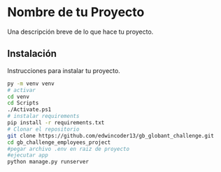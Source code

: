 # Nombre de tu Proyecto

Una descripción breve de lo que hace tu proyecto.

## Instalación

Instrucciones para instalar tu proyecto.

```bash
py -m venv venv
# activar
cd venv
cd Scripts
./Activate.ps1
# instalar requirements
pip install -r requirements.txt
# Clonar el repositorio
git clone https://github.com/edwincoder13/gb_globant_challenge.git
cd gb_challenge_employees_project
#pegar archivo .env en raiz de proyecto
#ejecutar app
python manage.py runserver